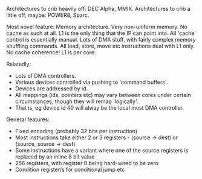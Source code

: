 Architectures to crib heavily off: DEC Alpha, MMIX.
Architectures to crib a little off, maybe: POWER8, Sparc.

Most novel feature: Memory architecture.
Very non-uniform memory. No cache as such at all.
L1 is the only thing that the IP can point into. All 'cache' control
is essentially manual. Lots of DMA stuff, with fairly complex memory shuffling commands.
All load, store, move etc instructions deal with L1 only. No cache coherence!
L1 is per core.

Relatedly:
- Lots of DMA controllers.
- Various devices controlled via pushing to 'command buffers'.
- Devices are addressed by id.
- All mappings (ids, pointers etc) may vary between cores under certain circumstances, though they will remap 'logically'.
- That is, eg device id #0 will alway be the local most DMA controller.

General features:
- Fixed encoding (probably 32 bits per instruction)
- Most instructions take either 2 or 3 registers - (source -> dest) or (source, source -> dest)
- Some instructions have a variant where one of the source registers is replaced by an inline 8 bit value
- 256 registers, with register 0 being hard-wired to be zero
- Condition register/s for conditional jump etc
